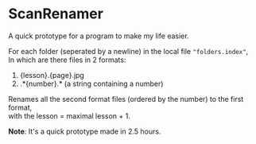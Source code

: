 ScanRenamer
===========

A quick prototype for a program to make my life easier.

For each folder (seperated by a newline) in the local file ```"folders.index"```,  
In which are there files in 2 formats:

1. {lesson}.{page}.jpg
2. .\*{number}.\* (a string containing a number)

Renames all the second format files (ordered by the number) to the first format,  
with the lesson = maximal lesson + 1.


**Note**: It's a quick prototype made in 2.5 hours.

